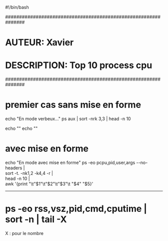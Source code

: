 #!/bin/bash

###############################################################
#  AUTEUR:   Xavier
#
#  DESCRIPTION: Top 10 process cpu
###############################################################

# premier cas sans mise en forme
echo "En mode verbeux..."
ps aux | sort -nrk 3,3 | head -n 10

echo ""
echo ""

# avec mise en forme
echo "En mode avec mise en forme"
ps -eo pcpu,pid,user,args --no-headers | \
sort -t. -nk1,2 -k4,4 -r | \
head -n 10 | \
awk '{print "\t"$1"\t"$2"\t"$3"\t    "$4" "$5}'

-------------------------------

# ps -eo rss,vsz,pid,cmd,cputime | sort -n | tail -X

X : pour le nombre 
